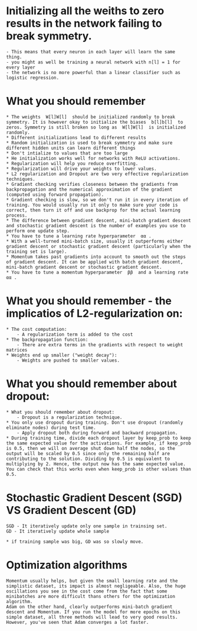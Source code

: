 # Initializing all the weiths to zero results in the network failing to break symmetry.
    - This means that every neuron in each layer will learn the same thing.
    - you might as well be training a neural network with n[l] = 1 for every layer
    - the network is no more powerful than a linear classifier such as logistic regression.
    
# What you should remember
    * The weights  W[l]W[l]  should be initialized randomly to break symmetry. It is however okay to initialize the biases  b[l]b[l]  to zeros. Symmetry is still broken so long as  W[l]W[l]  is initialized randomly.
    * Different initializations lead to different results
    * Random initialization is used to break symmetry and make sure different hidden units can learn different things
    * Don't intialize to values that are too large
    * He initialization works well for networks with ReLU activations.
    * Regularization will help you reduce overfitting.
    * Regularization will drive your weights to lower values.
    * L2 regularization and Dropout are two very effective regularization techniques.
    * Gradient checking verifies closeness between the gradients from backpropagation and the numerical approximation of the gradient (computed using forward propagation).
    * Gradient checking is slow, so we don't run it in every iteration of training. You would usually run it only to make sure your code is correct, then turn it off and use backprop for the actual learning process.
    * The difference between gradient descent, mini-batch gradient descent and stochastic gradient descent is the number of examples you use to perform one update step.
    * You have to tune a learning rate hyperparameter  αα .
    * With a well-turned mini-batch size, usually it outperforms either gradient descent or stochastic gradient descent (particularly when the training set is large).
    * Momentum takes past gradients into account to smooth out the steps of gradient descent. It can be applied with batch gradient descent, mini-batch gradient descent or stochastic gradient descent.
    * You have to tune a momentum hyperparameter  ββ  and a learning rate  αα .

# What you should remember - the implicatios of L2-regularization on:
    * The cost computation:
        - A regularization term is added to the cost
    * The backpropagation function:
        - There are extra terms in the gradients with respect to weight matrices
    * Weights end up smaller ("weight decay"):
        - Weights are pushed to smaller values.

# What you should remember about dropout:
    * What you should remember about dropout:
        - Dropout is a regularization technique.
    * You only use dropout during training. Don't use dropout (randomly eliminate nodes) during test time.
        - Apply dropout both during forward and backward propagation.
    * During training time, divide each dropout layer by keep_prob to keep the same expected value for the activations. For example, if keep_prob is 0.5, then we will on average shut down half the nodes, so the output will be scaled by 0.5 since only the remaining half are contributing to the solution. Dividing by 0.5 is equivalent to multiplying by 2. Hence, the output now has the same expected value. You can check that this works even when keep_prob is other values than 0.5.

# Stochastic Gradient Descent (SGD) VS Gradient Descent (GD)
    SGD - It iteratively update only one sample in trainsing set.
    GD - It iteratively update whole sample
    
    * if training sample was big, GD was so slowly move.
    
# Optimization algorithms
    Momentum usually helps, but given the small learning rate and the simplistic dataset, its impact is almost negligeable. Also, the huge oscillations you see in the cost come from the fact that some minibatches are more difficult thans others for the optimization algorithm.
    Adam on the other hand, clearly outperforms mini-batch gradient descent and Momentum. If you run the model for more epochs on this simple dataset, all three methods will lead to very good results. However, you've seen that Adam converges a lot faster.
